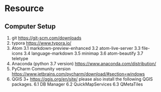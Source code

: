 # Resource

## Computer Setup

1. git https://git-scm.com/downloads
2. typora https://www.typora.io/
3. Atom
3.1 markdown-preview-enhanced
3.2 atom-live-server
3.3 file-icons
3.4 language-markdown
3.5 minimap
3.6 atom-beautify
3.7 teletype
4. Anaconda (python 3.7 version) https://www.anaconda.com/distribution/
5. PyCharm Community version https://www.jetbrains.com/pycharm/download/#section=windows
6. QGIS 3+ https://qgis.org/en/site/   please also install the following QGIS packages.
6.1 DB Manager
6.2 QuickMapServices
6.3 QMetaTiles
